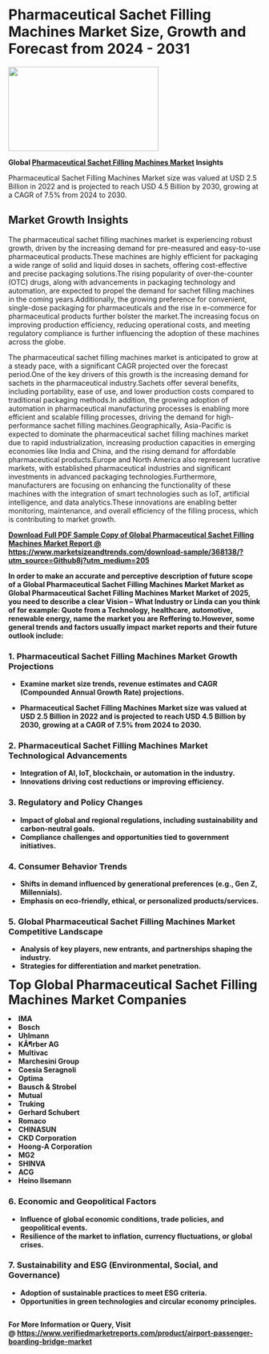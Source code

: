 <H1>Pharmaceutical Sachet Filling Machines Market Size, Growth and Forecast from 2024 - 2031</H1><img class="aligncenter size-medium wp-image-584254" src="https://thirdeyenews.in/wp-content/uploads/2024/09/Global-Market-Research-300x168.jpeg" alt="" width="300" height="168" /><p><strong>Global&nbsp;<a href="https://www.marketsizeandtrends.com/download-sample/368138/?utm_source=Github8j?utm_medium=205">Pharmaceutical Sachet Filling Machines Market</a> Insights</strong></p><p>Pharmaceutical Sachet Filling Machines Market size was valued at USD 2.5 Billion in 2022 and is projected to reach USD 4.5 Billion by 2030, growing at a CAGR of 7.5% from 2024 to 2030.</p><p><h2>Market Growth Insights</h2> <p>The pharmaceutical sachet filling machines market is experiencing robust growth, driven by the increasing demand for pre-measured and easy-to-use pharmaceutical products.These machines are highly efficient for packaging a wide range of solid and liquid doses in sachets, offering cost-effective and precise packaging solutions.The rising popularity of over-the-counter (OTC) drugs, along with advancements in packaging technology and automation, are expected to propel the demand for sachet filling machines in the coming years.Additionally, the growing preference for convenient, single-dose packaging for pharmaceuticals and the rise in e-commerce for pharmaceutical products further bolster the market.The increasing focus on improving production efficiency, reducing operational costs, and meeting regulatory compliance is further influencing the adoption of these machines across the globe.</p> <p><strong><a href="#"></a></strong></p> <p>The pharmaceutical sachet filling machines market is anticipated to grow at a steady pace, with a significant CAGR projected over the forecast period.One of the key drivers of this growth is the increasing demand for sachets in the pharmaceutical industry.Sachets offer several benefits, including portability, ease of use, and lower production costs compared to traditional packaging methods.In addition, the growing adoption of automation in pharmaceutical manufacturing processes is enabling more efficient and scalable filling processes, driving the demand for high-performance sachet filling machines.Geographically, Asia-Pacific is expected to dominate the pharmaceutical sachet filling machines market due to rapid industrialization, increasing production capacities in emerging economies like India and China, and the rising demand for affordable pharmaceutical products.Europe and North America also represent lucrative markets, with established pharmaceutical industries and significant investments in advanced packaging technologies.Furthermore, manufacturers are focusing on enhancing the functionality of these machines with the integration of smart technologies such as IoT, artificial intelligence, and data analytics.These innovations are enabling better monitoring, maintenance, and overall efficiency of the filling process, which is contributing to market growth.<p><strong><a href="#"></p><p><span class=""><strong>Download Full PDF Sample Copy of Global Pharmaceutical Sachet Filling Machines Market Report</strong> @ <a href="https://www.marketsizeandtrends.com/download-sample/368138/?utm_source=Github8j?utm_medium=205" target="_blank">https://www.marketsizeandtrends.com/download-sample/368138/?utm_source=Github8j?utm_medium=205</a></span></p><p>In order to make an accurate and perceptive description of future scope of a Global&nbsp;Pharmaceutical Sachet Filling Machines Market Market as Global&nbsp;Pharmaceutical Sachet Filling Machines Market Market of 2025, you need to describe a clear Vision &ndash; What Industry or Linda can you think of for example: Quote from a Technology, healthcare, automotive, renewable energy, name the market you are Reffering to.However, some general trends and factors usually impact market reports and their future outlook include:</p><h3>1.&nbsp;<strong>Pharmaceutical Sachet Filling Machines Market Growth Projections</strong></h3><ul><li>Examine market size trends, revenue estimates and CAGR (Compounded Annual Growth Rate) projections.</li><li><p>Pharmaceutical Sachet Filling Machines Market size was valued at USD 2.5 Billion in 2022 and is projected to reach USD 4.5 Billion by 2030, growing at a CAGR of 7.5% from 2024 to 2030.</p></li></ul><h3>2.&nbsp;<strong>Pharmaceutical Sachet Filling Machines Market Technological Advancements</strong></h3><ul><li>Integration of AI, IoT, blockchain, or automation in the industry.</li><li>Innovations driving cost reductions or improving efficiency.</li></ul><h3>3.&nbsp;<strong>Regulatory and Policy Changes</strong></h3><ul><li>Impact of global and regional regulations, including sustainability and carbon-neutral goals.</li><li>Compliance challenges and opportunities tied to government initiatives.</li></ul><h3>4.&nbsp;<strong>Consumer Behavior Trends</strong></h3><ul><li>Shifts in demand influenced by generational preferences (e.g., Gen Z, Millennials).</li><li>Emphasis on eco-friendly, ethical, or personalized products/services.</li></ul><h3>5.&nbsp;<strong>Global Pharmaceutical Sachet Filling Machines Market Competitive Landscape</strong></h3><ul><li>Analysis of key players, new entrants, and partnerships shaping the industry.</li><li>Strategies for differentiation and market penetration.</li></ul><p data-pm-slice="1 1 []"><span style="color: inherit; font-family: inherit; font-size: 25px;">Top Global Pharmaceutical Sachet Filling Machines Market Companies</span></p><div class="" data-test-id=""><p><li>IMA</li><li> Bosch</li><li> Uhlmann</li><li> KÃ¶rber AG</li><li> Multivac</li><li> Marchesini Group</li><li> Coesia Seragnoli</li><li> Optima</li><li> Bausch & Strobel</li><li> Mutual</li><li> Truking</li><li> Gerhard Schubert</li><li> Romaco</li><li> CHINASUN</li><li> CKD Corporation</li><li> Hoong-A Corporation</li><li> MG2</li><li> SHINVA</li><li> ACG</li><li> Heino Ilsemann</li></p></div><h3>6.&nbsp;<strong>Economic and Geopolitical Factors</strong></h3><ul><li>Influence of global economic conditions, trade policies, and geopolitical events.</li><li>Resilience of the market to inflation, currency fluctuations, or global crises.</li></ul><h3>7.&nbsp;<strong>Sustainability and ESG (Environmental, Social, and Governance)</strong></h3><ul><li>Adoption of sustainable practices to meet ESG criteria.</li><li>Opportunities in green technologies and circular economy principles.</li></ul><h2><strong style="font-size: 14px;">For More Information or Query, Visit @&nbsp;</strong><a style="background-color: #ffffff; font-size: 14px;" href="https://www.marketsizeandtrends.com/report/pharmaceutical-sachet-filling-machines-market/" target="_blank">https://www.verifiedmarketreports.com/product/airport-passenger-boarding-bridge-market</a></h2>